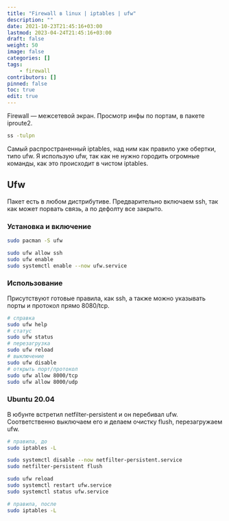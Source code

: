 ```yaml
---
title: "Firewall в linux | iptables | ufw"
description: ""
date: 2021-10-23T21:45:16+03:00
lastmod: 2023-04-24T21:45:16+03:00
draft: false
weight: 50
image: false
categories: []
tags:
    - firewall
contributors: []
pinned: false
toc: true
edit: true
---
```


Firewall — межсетевой экран. Просмотр инфы по портам, в пакете iproute2.

```bash
ss -tulpn
```

Самый распространенный iptables, над ним как правило уже обертки, типо ufw. Я использую ufw, так как не нужно городить огромные команды, как это происходит в чистом iptables.

## Ufw

Пакет есть в любом дистрибутиве. Предварительно включаем ssh, так как может порвать связь, а по дефолту все закрыто.

### Установка и включение

```bash
sudo pacman -S ufw

sudo ufw allow ssh
sudo ufw enable
sudo systemctl enable --now ufw.service
```

### Использование

Присутствуют готовые правила, как ssh, а также можно указывать порты и протокол прямо 8080/tcp.

```bash
# справка
sudo ufw help
# статус
sudo ufw status
# перезагрузка
sudo ufw reload
# выключение
sudo ufw disable
# открыть порт/протокол
sudo ufw allow 8000/tcp
sudo ufw allow 8000/udp
```

### Ubuntu 20.04

В юбунте встретил netfilter-persistent и он перебивал ufw. Соответственно выключаем его и делаем очистку flush, перезагружаем ufw.

```bash
# правила, до
sudo iptables -L

sudo systemctl disable --now netfilter-persistent.service
sudo netfilter-persistent flush

sudo ufw reload
sudo systemctl restart ufw.service
sudo systemctl status ufw.service

# правила, после
sudo iptables -L
```
